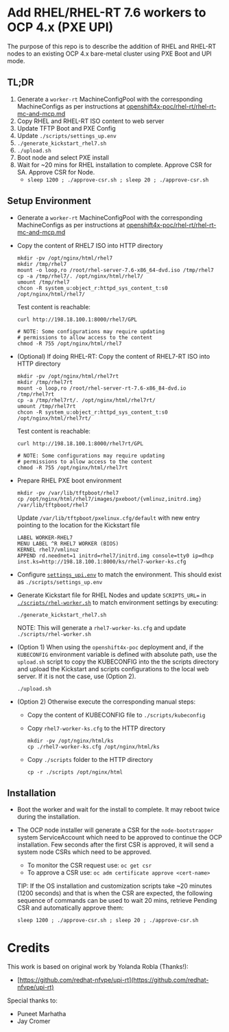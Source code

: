 # Add RHEL/RHEL-RT 7.6 workers to OCP 4.x (PXE UPI)

The purpose of this repo is to describe the addition of RHEL and RHEL-RT nodes to an existing OCP 4.x bare-metal cluster using PXE Boot and UPI mode.

## TL;DR
1. Generate a `worker-rt` MachineConfigPool with the corresponding MachineConfigs as per instructions at [openshift4x-poc/rhel-rt/rhel-rt-mc-and-mcp.md](https://github.com/openshift-telco/openshift4x-poc/blob/master/rhel-rt/rhel-rt-mc-and-mcp.md)
2. Copy RHEL and RHEL-RT ISO content to web server
3. Update TFTP Boot and PXE Config
4. Update `./scripts/settings_up.env`
5. `./generate_kickstart_rhel7.sh`
6. `./upload.sh`
7. Boot node and select PXE install
8. Wait for ~20 mins for RHEL installation to complete. Approve CSR for SA. Approve CSR for Node.
   - `sleep 1200 ; ./approve-csr.sh ; sleep 20 ; ./approve-csr.sh`


## Setup Environment
- Generate a `worker-rt` MachineConfigPool with the corresponding MachineConfigs as per instructions at [openshift4x-poc/rhel-rt/rhel-rt-mc-and-mcp.md](https://github.com/openshift-telco/openshift4x-poc/blob/master/rhel-rt/rhel-rt-mc-and-mcp.md)


- Copy the content of RHEL7 ISO into HTTP directory

    ```
    mkdir -pv /opt/nginx/html/rhel7
    mkdir /tmp/rhel7
    mount -o loop,ro /root/rhel-server-7.6-x86_64-dvd.iso /tmp/rhel7 
    cp -a /tmp/rhel7/. /opt/nginx/html/rhel7/
    umount /tmp/rhel7
    chcon -R system_u:object_r:httpd_sys_content_t:s0 /opt/nginx/html/rhel7/
    ```
    Test content is reachable:

    ```
    curl http://198.18.100.1:8000/rhel7/GPL 

    # NOTE: Some configurations may require updating 
    # permissions to allow access to the content
    chmod -R 755 /opt/nginx/html/rhel7
    ```
- (Optional) If doing RHEL-RT: Copy the content of RHEL7-RT ISO into HTTP directory

    ```
    mkdir -pv /opt/nginx/html/rhel7rt
    mkdir /tmp/rhel7rt
    mount -o loop,ro /root/rhel-server-rt-7.6-x86_84-dvd.io /tmp/rhel7rt 
    cp -a /tmp/rhel7rt/. /opt/nginx/html/rhel7rt/
    umount /tmp/rhel7rt
    chcon -R system_u:object_r:httpd_sys_content_t:s0 /opt/nginx/html/rhel7rt/
    ```
    Test content is reachable:

    ```
    curl http://198.18.100.1:8000/rhel7rt/GPL 

    # NOTE: Some configurations may require updating 
    # permissions to allow access to the content
    chmod -R 755 /opt/nginx/html/rhel7rt
    ```

- Prepare RHEL PXE boot environment
    ```
    mkdir -pv /var/lib/tftpboot/rhel7
    cp /opt/nginx/html/rhel7/images/pxeboot/{vmlinuz,initrd.img} /var/lib/tftpboot/rhel7
    ```
    Update `/var/lib/tftpboot/pxelinux.cfg/default` with new entry pointing to the location for the Kickstart file

    ```
    LABEL WORKER-RHEL7
    MENU LABEL ^R RHEL7 WORKER (BIOS)
    KERNEL rhel7/vmlinuz
    APPEND rd.neednet=1 initrd=rhel7/initrd.img console=tty0 ip=dhcp inst.ks=http://198.18.100.1:8000/ks/rhel7-worker-ks.cfg
    ```

- Configure [`settings_upi.env`](scripts/settings_upi.env-UPDATETHIS) to match the environment. This should exist as `./scripts/settings_up.env`

- Generate Kickstart file for RHEL Nodes and update `SCRIPTS_URL=` in [`./scripts/rhel-worker.sh`](scripts/rhel-worker.sh) to match environment settings by executing:

    ```
    ./generate_kickstart_rhel7.sh
    ```
    NOTE: This will generate a `rhel7-worker-ks.cfg` and update `./scripts/rhel-worker.sh`

- (Option 1) When using the `openshift4x-poc` deployment and, if the `KUBECONFIG` environment variable is defined with absolute path, use the `upload.sh` script to copy the KUBECONFIG into the the scripts directory and upload the Kickstart and scripts configurations to the local web server. If it is not the case, use (Option 2).
    ```
    ./upload.sh
    ```
- (Option 2) Otherwise execute the corresponding manual steps:

  - Copy the content of KUBECONFIG file to `./scripts/kubeconfig`

  - Copy `rhel7-worker-ks.cfg` to the HTTP directory
      ```
      mkdir -pv /opt/nginx/html/ks
      cp ./rhel7-worker-ks.cfg /opt/nginx/html/ks
      ```

  - Copy `./scripts` folder to the HTTP directory

      ```
      cp -r ./scripts /opt/nginx/html
      ```

## Installation

- Boot the worker and wait for the install to complete. It may reboot twice during the installation.
  
- The OCP node installer will generate a CSR for the `node-bootstrapper` system ServiceAccount which need to be approved to continue the OCP installation. Few seconds after the first CSR is approved, it will send a system node CSRs which need to be approved. 
  
    - To monitor the CSR request use: `oc get csr`
    - To approve a CSR use: `oc adm certificate approve <cert-name>`

    TIP: If the OS installation and customization scripts take ~20 minutes (1200 seconds) and that is when the CSR are expected, the following sequence of commands can be used to wait 20 mins, retrieve Pending CSR and automatically approve them:

    ```
    sleep 1200 ; ./approve-csr.sh ; sleep 20 ; ./approve-csr.sh
    ```

# Credits
This work is based on original work by Yolanda Robla (Thanks!):
- [https://github.com/redhat-nfvpe/upi-rt](https://github.com/redhat-nfvpe/upi-rt)

Special thanks to:
- Puneet Marhatha
- Jay Cromer